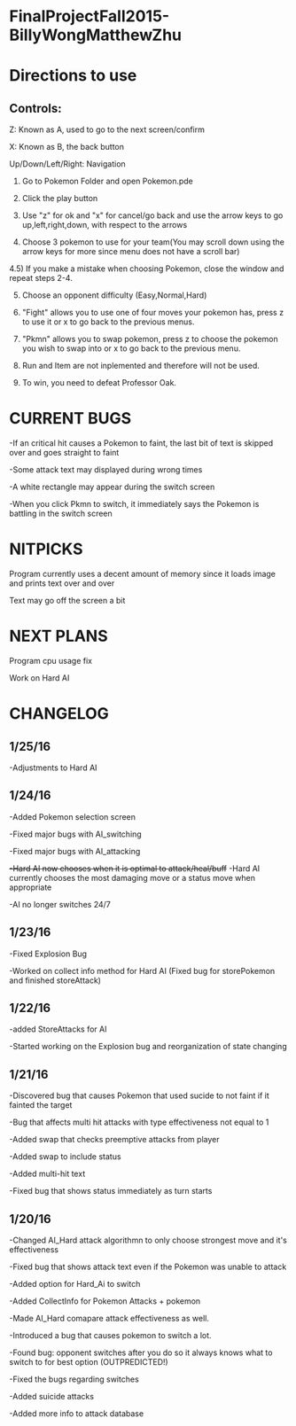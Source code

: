 # FinalProjectFall2015-BillyWongMatthewZhu #

# Directions to use #

## Controls: ##
Z: Known as A, used to go to the next screen/confirm

X: Known as B, the back button

Up/Down/Left/Right: Navigation


1) Go to Pokemon Folder and open Pokemon.pde

2) Click the play button

3) Use "z" for ok and "x" for cancel/go back and use the arrow keys to go up,left,right,down, with respect to the arrows

4) Choose 3 pokemon to use for your team(You may scroll down using the arrow keys for more since menu does not have a scroll bar)

4.5) If you make a mistake when choosing Pokemon, close the window and repeat steps 2-4.

5) Choose an opponent difficulty (Easy,Normal,Hard)

6) "Fight" allows you to use one of four moves your pokemon has, press z to use it or x to go back to the previous menus.

7) "Pkmn" allows you to swap pokemon, press z to choose the pokemon you wish to swap into or x to go back to the previous menu.

8) Run and Item are not inplemented and therefore will not be used.

9) To win, you need to defeat Professor Oak.


# CURRENT BUGS #
-If an critical hit causes a Pokemon to faint, the last bit of text is skipped over and goes straight to faint

-Some attack text may displayed during wrong times

-A white rectangle may appear during the switch screen

-When you click Pkmn to switch, it immediately says the Pokemon is battling in the switch screen

# NITPICKS #
Program currently uses a decent amount of memory since it loads image and prints text over and over

Text may go off the screen a bit


# NEXT PLANS #
Program cpu usage fix

Work on Hard AI 

# CHANGELOG #

## 1/25/16 ##
-Adjustments to Hard AI


## 1/24/16 ##
-Added Pokemon selection screen

-Fixed major bugs with AI_switching

-Fixed major bugs with AI_attacking

~~-Hard AI now chooses when it is optimal to attack/heal/buff~~ -Hard AI currently chooses the most damaging move or a status move when appropriate

-AI no longer switches 24/7


## 1/23/16 ##
-Fixed Explosion Bug

-Worked on collect info method for Hard AI (Fixed bug for storePokemon and finished storeAttack)

## 1/22/16 ##
-added StoreAttacks for AI

-Started working on the Explosion bug and reorganization of state changing


## 1/21/16 ##
-Discovered bug that causes Pokemon that used sucide to not faint if it fainted the target

-Bug that affects multi hit attacks with type effectiveness not equal to 1

-Added swap that checks preemptive attacks from player

-Added swap to include status

-Added multi-hit text

-Fixed bug that shows status immediately as turn starts

## 1/20/16 ##
-Changed AI_Hard attack algorithmn to only choose strongest move and it's effectiveness

-Fixed bug that shows attack text even if the Pokemon was unable to attack

-Added option for Hard_Ai to switch

-Added CollectInfo for Pokemon Attacks + pokemon

-Made AI_Hard comapare attack effectiveness as well.

-Introduced a bug that causes pokemon to switch a lot.

-Found bug: opponent switches after you do so it always knows what to switch to for best option (OUTPREDICTED!)

-Fixed the bugs regarding switches

-Added suicide attacks

-Added more info to attack database

